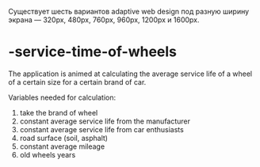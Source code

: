 Существует шесть вариантов adaptive web design под разную ширину экрана — 320px, 480px, 760px, 960px, 1200px и 1600px.



# -service-time-of-wheels

The application is animed at calculating the average service life of a wheel of a certain size for a certain brand of car.

Variables needed for calculation:
    <ol>
<li>take the brand of wheel</li>
<li>constant average service life from the manufacturer</li>
<li>constant average service life from car enthusiasts</li>
<li>road surface (soil, asphalt)</li>
<li>constant average mileage</li>
<li>old wheels years</li>
    

